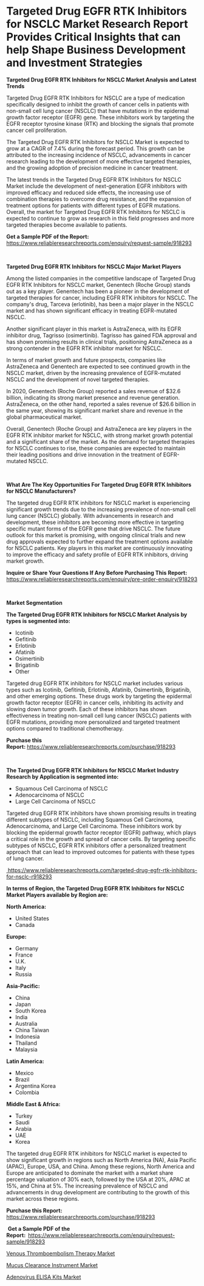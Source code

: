 <p><h1>Targeted Drug EGFR RTK Inhibitors for NSCLC Market Research Report Provides Critical Insights that can help Shape Business Development and Investment Strategies</h1></p><p><strong>Targeted Drug EGFR RTK Inhibitors for NSCLC Market Analysis and Latest Trends</strong></p>
<p><p>Targeted Drug EGFR RTK Inhibitors for NSCLC are a type of medication specifically designed to inhibit the growth of cancer cells in patients with non-small cell lung cancer (NSCLC) that have mutations in the epidermal growth factor receptor (EGFR) gene. These inhibitors work by targeting the EGFR receptor tyrosine kinase (RTK) and blocking the signals that promote cancer cell proliferation.</p><p>The Targeted Drug EGFR RTK Inhibitors for NSCLC Market is expected to grow at a CAGR of 7.4% during the forecast period. This growth can be attributed to the increasing incidence of NSCLC, advancements in cancer research leading to the development of more effective targeted therapies, and the growing adoption of precision medicine in cancer treatment.</p><p>The latest trends in the Targeted Drug EGFR RTK Inhibitors for NSCLC Market include the development of next-generation EGFR inhibitors with improved efficacy and reduced side effects, the increasing use of combination therapies to overcome drug resistance, and the expansion of treatment options for patients with different types of EGFR mutations. Overall, the market for Targeted Drug EGFR RTK Inhibitors for NSCLC is expected to continue to grow as research in this field progresses and more targeted therapies become available to patients.</p></p>
<p><strong>Get a Sample PDF of the Report:&nbsp;</strong> <a href="https://www.reliableresearchreports.com/enquiry/request-sample/918293">https://www.reliableresearchreports.com/enquiry/request-sample/918293</a></p>
<p>&nbsp;</p>
<p><strong>Targeted Drug EGFR RTK Inhibitors for NSCLC Major Market Players</strong></p>
<p><p>Among the listed companies in the competitive landscape of Targeted Drug EGFR RTK Inhibitors for NSCLC market, Genentech (Roche Group) stands out as a key player. Genentech has been a pioneer in the development of targeted therapies for cancer, including EGFR RTK inhibitors for NSCLC. The company's drug, Tarceva (erlotinib), has been a major player in the NSCLC market and has shown significant efficacy in treating EGFR-mutated NSCLC.</p><p>Another significant player in this market is AstraZeneca, with its EGFR inhibitor drug, Tagrisso (osimertinib). Tagrisso has gained FDA approval and has shown promising results in clinical trials, positioning AstraZeneca as a strong contender in the EGFR RTK inhibitor market for NSCLC.</p><p>In terms of market growth and future prospects, companies like AstraZeneca and Genentech are expected to see continued growth in the NSCLC market, driven by the increasing prevalence of EGFR-mutated NSCLC and the development of novel targeted therapies.</p><p>In 2020, Genentech (Roche Group) reported a sales revenue of $32.6 billion, indicating its strong market presence and revenue generation. AstraZeneca, on the other hand, reported a sales revenue of $26.6 billion in the same year, showing its significant market share and revenue in the global pharmaceutical market.</p><p>Overall, Genentech (Roche Group) and AstraZeneca are key players in the EGFR RTK inhibitor market for NSCLC, with strong market growth potential and a significant share of the market. As the demand for targeted therapies for NSCLC continues to rise, these companies are expected to maintain their leading positions and drive innovation in the treatment of EGFR-mutated NSCLC.</p></p>
<p>&nbsp;</p>
<p><strong>What Are The Key Opportunities For Targeted Drug EGFR RTK Inhibitors for NSCLC Manufacturers?</strong></p>
<p><p>The targeted drug EGFR RTK inhibitors for NSCLC market is experiencing significant growth trends due to the increasing prevalence of non-small cell lung cancer (NSCLC) globally. With advancements in research and development, these inhibitors are becoming more effective in targeting specific mutant forms of the EGFR gene that drive NSCLC. The future outlook for this market is promising, with ongoing clinical trials and new drug approvals expected to further expand the treatment options available for NSCLC patients. Key players in this market are continuously innovating to improve the efficacy and safety profile of EGFR RTK inhibitors, driving market growth.</p></p>
<p><strong>Inquire or Share Your Questions If Any Before Purchasing This Report:</strong> <a href="https://www.reliableresearchreports.com/enquiry/pre-order-enquiry/918293">https://www.reliableresearchreports.com/enquiry/pre-order-enquiry/918293</a></p>
<p>&nbsp;</p>
<p><strong>Market Segmentation</strong></p>
<p><strong>The Targeted Drug EGFR RTK Inhibitors for NSCLC Market Analysis by types is segmented into:</strong></p>
<p><ul><li>Icotinib</li><li>Gefitinib</li><li>Erlotinib</li><li>Afatinib</li><li>Osimertinib</li><li>Brigatinib</li><li>Other</li></ul></p>
<p><p>Targeted drug EGFR RTK inhibitors for NSCLC market includes various types such as Icotinib, Gefitinib, Erlotinib, Afatinib, Osimertinib, Brigatinib, and other emerging options. These drugs work by targeting the epidermal growth factor receptor (EGFR) in cancer cells, inhibiting its activity and slowing down tumor growth. Each of these inhibitors has shown effectiveness in treating non-small cell lung cancer (NSCLC) patients with EGFR mutations, providing more personalized and targeted treatment options compared to traditional chemotherapy.</p></p>
<p><strong>Purchase this Report:&nbsp;</strong><a href="https://www.reliableresearchreports.com/purchase/918293">https://www.reliableresearchreports.com/purchase/918293</a></p>
<p>&nbsp;</p>
<p><strong>The Targeted Drug EGFR RTK Inhibitors for NSCLC Market Industry Research by Application is segmented into:</strong></p>
<p><ul><li>Squamous Cell Carcinoma of NSCLC</li><li>Adenocarcinoma of NSCLC</li><li>Large Cell Carcinoma of NSCLC</li></ul></p>
<p><p>Targeted drug EGFR RTK inhibitors have shown promising results in treating different subtypes of NSCLC, including Squamous Cell Carcinoma, Adenocarcinoma, and Large Cell Carcinoma. These inhibitors work by blocking the epidermal growth factor receptor (EGFR) pathway, which plays a critical role in the growth and spread of cancer cells. By targeting specific subtypes of NSCLC, EGFR RTK inhibitors offer a personalized treatment approach that can lead to improved outcomes for patients with these types of lung cancer.</p></p>
<p><a href="https://www.reliableresearchreports.com/targeted-drug-egfr-rtk-inhibitors-for-nsclc-r918293">&nbsp;https://www.reliableresearchreports.com/targeted-drug-egfr-rtk-inhibitors-for-nsclc-r918293</a></p>
<p><strong>In terms of Region, the Targeted Drug EGFR RTK Inhibitors for NSCLC Market Players available by Region are:</strong></p>
<p>
    <p> <strong> North America: </strong>
        <ul>
            <li>United States</li>
            <li>Canada</li>
        </ul>
        </p> 
    <p> <strong> Europe: </strong>
        <ul>
            <li>Germany</li>
            <li>France</li>
            <li>U.K.</li>
            <li>Italy</li>
            <li>Russia</li>
        </ul>
        </p> 
    <p> <strong> Asia-Pacific: </strong>
        <ul>
            <li>China</li>
            <li>Japan</li>
            <li>South Korea</li>
            <li>India</li>
            <li>Australia</li>
            <li>China Taiwan</li>
            <li>Indonesia</li>
            <li>Thailand</li>
            <li>Malaysia</li>
        </ul>
        </p> 
    <p> <strong> Latin America: </strong>
        <ul>
            <li>Mexico</li>
            <li>Brazil</li>
            <li>Argentina Korea</li>
            <li>Colombia</li>
        </ul>
        </p> 
    <p> <strong> Middle East & Africa: </strong>
        <ul>
            <li>Turkey</li>
            <li>Saudi</li>
            <li>Arabia</li>
            <li>UAE</li>
            <li>Korea</li>
        </ul>
    </p>
    </p>
<p><p>The targeted drug EGFR RTK inhibitors for NSCLC market is expected to show significant growth in regions such as North America (NA), Asia Pacific (APAC), Europe, USA, and China. Among these regions, North America and Europe are anticipated to dominate the market with a market share percentage valuation of 30% each, followed by the USA at 20%, APAC at 15%, and China at 5%. The increasing prevalence of NSCLC and advancements in drug development are contributing to the growth of this market across these regions.</p></p>
<p><strong>Purchase this Report: </strong><a href="https://www.reliableresearchreports.com/purchase/918293">https://www.reliableresearchreports.com/purchase/918293</a></p>
<p>&nbsp;<strong>Get a Sample PDF of the Report:&nbsp;&nbsp;</strong><a href="https://www.reliableresearchreports.com/enquiry/request-sample/918293">https://www.reliableresearchreports.com/enquiry/request-sample/918293</a></p>
<p><strong></strong></p>
<p><p><a href="https://github.com/nandosuryapratama/Market-Research-Report-List-1/blob/main/venous-thromboembolism-therapy-market.md">Venous Thromboembolism Therapy Market</a></p><p><a href="https://github.com/rionkhanvai01/Market-Research-Report-List-1/blob/main/mucus-clearance-instrument-market.md">Mucus Clearance Instrument Market</a></p><p><a href="https://github.com/Chiragrp22/Market-Research-Report-List-5/blob/main/adenovirus-elisa-kits-market.md">Adenovirus ELISA Kits Market</a></p></p>
